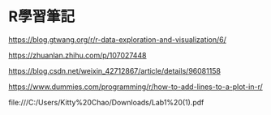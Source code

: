 # R學習筆記
https://blog.gtwang.org/r/r-data-exploration-and-visualization/6/

https://zhuanlan.zhihu.com/p/107027448

https://blog.csdn.net/weixin_42712867/article/details/96081158

https://www.dummies.com/programming/r/how-to-add-lines-to-a-plot-in-r/

file:///C:/Users/Kitty%20Chao/Downloads/Lab1%20(1).pdf
